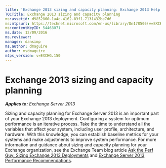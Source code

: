 ```yaml
---
title: 'Exchange 2013 sizing and capacity planning: Exchange 2013 Help'
TOCTitle: Exchange 2013 sizing and capacity planning
ms:assetid: d9852860-1a4c-4162-83f1-7131432be7d6
ms:mtpsurl: https://technet.microsoft.com/en-us/library/Dn178505(v=EXCHG.150)
ms:contentKeyID: 54468071
ms.date: 12/09/2016
ms.reviewer: 
manager: dansimp
ms.author: dmaguire
author: msdmaguire
mtps_version: v=EXCHG.150
---
```


# Exchange 2013 sizing and capacity planning

_**Applies to:** Exchange Server 2013_

Sizing and capacity planning for Exchange Server 2013 is an important part of your Exchange 2013 deployment. Configuring a system for optimum performance is an iterative process. Take the time to understand all the variables that affect your system, including user profile, architecture, and hardware. With this knowledge, you can establish baseline metrics for your systems and make adjustments to improve system performance. For more information and guidance about sizing and capacity planning for your Exchange organization, see the Exchange Team blog article [Ask the Perf Guy: Sizing Exchange 2013 Deployments](https://go.microsoft.com/fwlink/p/?linkid=301990) and [Exchange Server 2013 Performance Recommendations](exchange-server-2013-performance-recommendations-exchange-2013-help.md).
